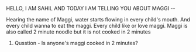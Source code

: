 HELLO,
I AM SAHIL AND
TODAY I AM TELLING YOU ABOUT MAGGI --

Hearing the name of Maggi, water starts flowing in every child's mouth.
And every child wanna to eat the maggi. Every child like or love maggi.
Maggi is also called 2 minute noodle but it is not cooked in 2 minutes 
1. Qusstion - Is anyone's maggi cooked in 2 minutes?

